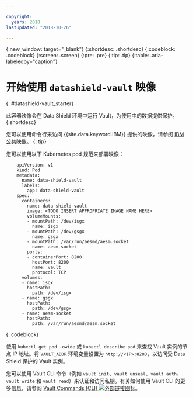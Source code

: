 ```yaml
---

copyright:
  years: 2018
lastupdated: "2018-10-26"

---
```


{:new_window: target="_blank"}
{:shortdesc: .shortdesc}
{:codeblock: .codeblock}
{:screen: .screen}
{:pre: .pre}
{:tip: .tip} 
{:table: .aria-labeledby="caption"}

# 开始使用 `datashield-vault` 映像
{: #datashield-vault_starter}


此容器映像会在 Data Shield 环境中运行 Vault，为使用中的数据提供保护。
{:shortdesc}

您可以使用命令行来访问 {{site.data.keyword.IBM}} 提供的映像，请参阅 [IBM 公共映像](/docs/services/Registry/registry_public_images.html#public_images)。
{: tip}

您可以使用以下 Kubernetes pod 规范来部署映像：

```
    apiVersion: v1
    kind: Pod
    metadata:
      name: data-shield-vault
      labels:
        app: data-shield-vault
    spec:
      containers:
      - name: data-shield-vault
        image: <TODO INSERT APPROPRIATE IMAGE NAME HERE>
        volumeMounts:
        - mountPath: /dev/isgx
          name: isgx
        - mountPath: /dev/gsgx
          name: gsgx
        - mountPath: /var/run/aesmd/aesm.socket
          name: aesm-socket
        ports:
        - containerPort: 8200
          hostPort: 8200
          name: vault
          protocol: TCP
      volumes:
      - name: isgx
        hostPath:
          path: /dev/isgx
      - name: gsgx
        hostPath:
          path: /dev/gsgx
      - name: aesm-socket
        hostPath:
          path: /var/run/aesmd/aesm.socket
```
{: codeblock}    
    
使用 `kubectl get pod -owide` 或 `kubectl describe pod` 来查找 Vault 实例的节点 IP 地址。将 `VAULT_ADDR` 环境变量设置为 `http://<IP>:8200`，以访问受 Data Shield 保护的 Vault 实例。

您可以使用 Vault CLI 命令（例如 `vault init`、`vault unseal`、`vault auth`、`vault write` 和 `vault read`）来认证和访问私钥。有关如何使用 Vault CLI 的更多信息，请参阅 [Vault Commands (CLI) ![外部链接图标](../../../icons/launch-glyph.svg "外部链接图标")](https://www.vaultproject.io/docs/commands/index.html)。
